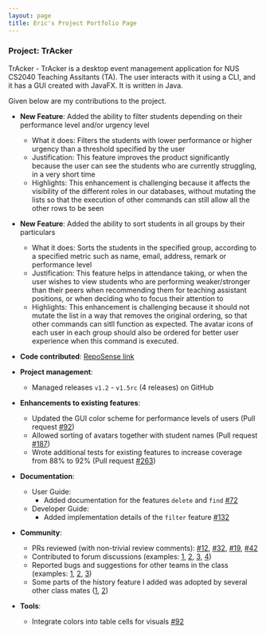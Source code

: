 ```yaml
---
layout: page
title: Eric's Project Portfolio Page
---
```


### Project: TrAcker

TrAcker - TrAcker is a desktop event management application for NUS CS2040 Teaching Assitants (TA). The user interacts with it using a CLI, and it has a GUI created with JavaFX. It is written in Java.

Given below are my contributions to the project.

* **New Feature**: Added the ability to filter students depending on their performance level and/or urgency level
  * What it does: Filters the students with lower performance or higher urgency than a threshold specified by the user
  * Justification: This feature improves the product significantly because the user can see the students who are currently struggling, in a very short time
  * Highlights: This enhancement is challenging because it affects the visibility of the different roles in our databases, without mutating the lists so that the execution of other commands can still allow all the other rows to be seen

* **New Feature**: Added the ability to sort students in all groups by their particulars
  * What it does: Sorts the students in the specified group, according to a specified metric such as name, email, address, remark or performance level
  * Justification: This feature helps in attendance taking, or when the user wishes to view students who are performing weaker/stronger than their peers when recommending them for teaching assistant positions, or when deciding who to focus their attention to
  * Highlights: This enhancement is challenging because it should not mutate the list in a way that removes the original ordering, so that other commands can sitll function as expected. The avatar icons of each user in each group should also be ordered for better user experience when this command is executed.

* **Code contributed**: [RepoSense link](https://github.com/shittake/tp)

* **Project management**:
  * Managed releases `v1.2` - `v1.5rc` (4 releases) on GitHub

* **Enhancements to existing features**:
  * Updated the GUI color scheme for performance levels of users (Pull request [\#92](https://github.com/AY2223S2-CS2103-F11-1/tp/pull/92))
  * Allowed sorting of avatars together with student names (Pull request [\#187](https://github.com/AY2223S2-CS2103-F11-1/tp/pull/187))
  * Wrote additional tests for existing features to increase coverage from 88% to 92% (Pull request [\#263](https://github.com/AY2223S2-CS2103-F11-1/tp/pull/263))

* **Documentation**:
  * User Guide:
    * Added documentation for the features `delete` and `find` [\#72]()
  * Developer Guide:
    * Added implementation details of the `filter` feature [\#132](https://github.com/AY2223S2-CS2103-F11-1/tp/pull/132)

* **Community**:
  * PRs reviewed (with non-trivial review comments): [\#12](), [\#32](), [\#19](), [\#42]()
  * Contributed to forum discussions (examples: [1](), [2](), [3](), [4]())
  * Reported bugs and suggestions for other teams in the class (examples: [1](), [2](), [3]())
  * Some parts of the history feature I added was adopted by several other class mates ([1](), [2]())

* **Tools**:
  * Integrate colors into table cells for visuals [\#92](https://github.com/AY2223S2-CS2103-F11-1/tp/pull/92)

